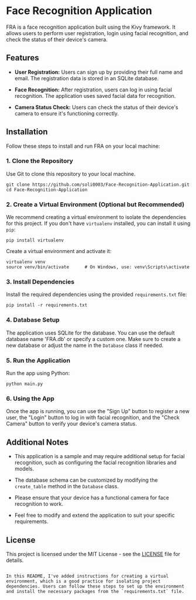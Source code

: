 # Face Recognition Application

FRA is a face recognition application built using the Kivy framework. It allows users to perform user registration, login using facial recognition, and check the status of their device's camera.

## Features

- **User Registration:** Users can sign up by providing their full name and email. The registration data is stored in an SQLite database.

- **Face Recognition:** After registration, users can log in using facial recognition. The application uses saved facial data for recognition.

- **Camera Status Check:** Users can check the status of their device's camera to ensure it's functioning correctly.

## Installation

Follow these steps to install and run FRA on your local machine:

### 1. Clone the Repository

Use Git to clone this repository to your local machine.

```shell
git clone https://github.com/soli0003/Face-Recognition-Application.git
cd Face-Recognition-Application
```

### 2. Create a Virtual Environment (Optional but Recommended)

We recommend creating a virtual environment to isolate the dependencies for this project. If you don't have `virtualenv` installed, you can install it using `pip`:

```shell
pip install virtualenv
```

Create a virtual environment and activate it:

```shell
virtualenv venv
source venv/bin/activate      # On Windows, use: venv\Scripts\activate
```

### 3. Install Dependencies

Install the required dependencies using the provided `requirements.txt` file:

```shell
pip install -r requirements.txt
```

### 4. Database Setup

The application uses SQLite for the database. You can use the default database name 'FRA.db' or specify a custom one. Make sure to create a new database or adjust the name in the `Database` class if needed.

### 5. Run the Application

Run the app using Python:

```shell
python main.py
```

### 6. Using the App

Once the app is running, you can use the "Sign Up" button to register a new user, the "Login" button to log in with facial recognition, and the "Check Camera" button to verify your device's camera status.

## Additional Notes

- This application is a sample and may require additional setup for facial recognition, such as configuring the facial recognition libraries and models.

- The database schema can be customized by modifying the `create_table` method in the `Database` class.

- Please ensure that your device has a functional camera for face recognition to work.

- Feel free to modify and extend the application to suit your specific requirements.

## License

This project is licensed under the MIT License - see the [LICENSE](LICENSE) file for details.
```

In this README, I've added instructions for creating a virtual environment, which is a good practice for isolating project dependencies. Users can follow these steps to set up the environment and install the necessary packages from the `requirements.txt` file.
